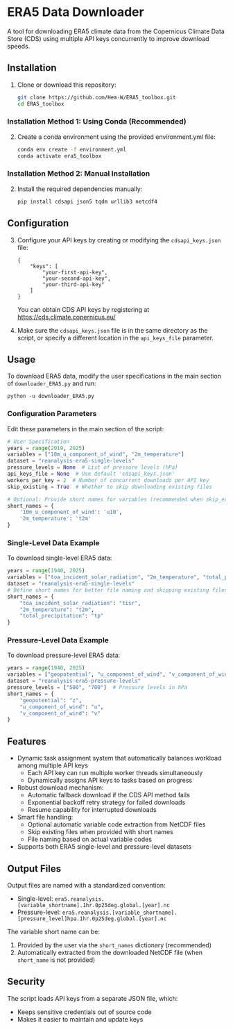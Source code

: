# ERA5 Data Downloader

A tool for downloading ERA5 climate data from the Copernicus Climate Data Store (CDS) using multiple API keys concurrently to improve download speeds.

## Installation

1. Clone or download this repository:
   ```bash
   git clone https://github.com/Hem-W/ERA5_toolbox.git
   cd ERA5_toolbox
   ```

### Installation Method 1: Using Conda (Recommended)

2. Create a conda environment using the provided environment.yml file:
   ```bash
   conda env create -f environment.yml
   conda activate era5_toolbox
   ```

### Installation Method 2: Manual Installation

2. Install the required dependencies manually:
   ```bash
   pip install cdsapi json5 tqdm urllib3 netcdf4
   ```

## Configuration

3. Configure your API keys by creating or modifying the `cdsapi_keys.json` file:
   ```json5
   {
       "keys": [
           "your-first-api-key",
           "your-second-api-key",
           "your-third-api-key"
       ]
   }
   ```
   
   You can obtain CDS API keys by registering at https://cds.climate.copernicus.eu/

4. Make sure the `cdsapi_keys.json` file is in the same directory as the script, or specify a different location in the `api_keys_file` parameter.

## Usage

To download ERA5 data, modify the user specifications in the main section of `downloader_ERA5.py` and run:

```
python -u downloader_ERA5.py
```

### Configuration Parameters

Edit these parameters in the main section of the script:

```python
# User Specification
years = range(2019, 2025)
variables = ["10m_u_component_of_wind", "2m_temperature"]
dataset = "reanalysis-era5-single-levels"
pressure_levels = None  # List of pressure levels (hPa)
api_keys_file = None  # Use default 'cdsapi_keys.json'
workers_per_key = 2  # Number of concurrent downloads per API key
skip_existing = True  # Whether to skip downloading existing files

# Optional: Provide short names for variables (recommended when skip_existing=True)
short_names = {
    '10m_u_component_of_wind': 'u10', 
    '2m_temperature': 't2m'
}
```

### Single-Level Data Example

To download single-level ERA5 data:

```python
years = range(1940, 2025)
variables = ["toa_incident_solar_radiation", "2m_temperature", "total_precipitation"]
dataset = "reanalysis-era5-single-levels"
# Define short names for better file naming and skipping existing files
short_names = {
    "toa_incident_solar_radiation": "tisr", 
    "2m_temperature": "t2m", 
    "total_precipitation": "tp"
}
```

### Pressure-Level Data Example

To download pressure-level ERA5 data:

```python
years = range(1940, 2025)
variables = ["geopotential", "u_component_of_wind", "v_component_of_wind"]
dataset = "reanalysis-era5-pressure-levels"
pressure_levels = ["500", "700"]  # Pressure levels in hPa
short_names = {
    "geopotential": "z", 
    "u_component_of_wind": "u", 
    "v_component_of_wind": "v"
}
```

## Features

- Dynamic task assignment system that automatically balances workload among multiple API keys
  - Each API key can run multiple worker threads simultaneously
  - Dynamically assigns API keys to tasks based on progress
- Robust download mechanism:
  - Automatic fallback download if the CDS API method fails
  - Exponential backoff retry strategy for failed downloads
  - Resume capability for interrupted downloads
- Smart file handling:
  - Optional automatic variable code extraction from NetCDF files
  - Skip existing files when provided with short names
  - File naming based on actual variable codes
- Supports both ERA5 single-level and pressure-level datasets

## Output Files

Output files are named with a standardized convention:
- Single-level: `era5.reanalysis.[variable_shortname].1hr.0p25deg.global.[year].nc`
- Pressure-level: `era5.reanalysis.[variable_shortname].[pressure_level]hpa.1hr.0p25deg.global.[year].nc`

The variable short name can be:
1. Provided by the user via the `short_names` dictionary (recommended)
2. Automatically extracted from the downloaded NetCDF file (when `short_name` is not provided)

## Security

The script loads API keys from a separate JSON file, which:
- Keeps sensitive credentials out of source code
- Makes it easier to maintain and update keys